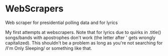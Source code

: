 # WebScrapers
Web scraper for presidential polling data and for lyrics

My first attempts at webscrapers. Note that for lyrics
due to quirks in .title() songs/bands with apostrophes
don't work (the letter after ' gets wrongly capitalized).
This shouldn't be a problem as long as you're not searching
for /I'm Only Sleeping/ or something like that. 
